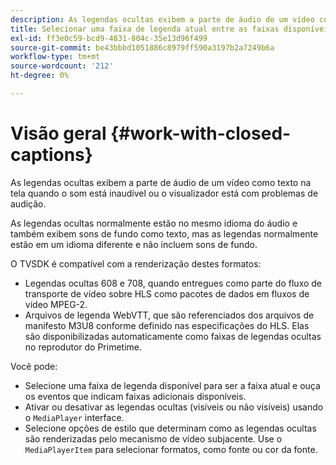 ```yaml
---
description: As legendas ocultas exibem a parte de áudio de um vídeo como texto na tela quando o som está inaudível ou o visualizador está com problemas de audição.
title: Selecionar uma faixa de legenda atual entre as faixas disponíveis
exl-id: ff3e0c59-bcd9-4831-804c-35e13d96f499
source-git-commit: be43bbbd1051886c8979ff590a3197b2a7249b6a
workflow-type: tm+mt
source-wordcount: '212'
ht-degree: 0%

---
```


# Visão geral {#work-with-closed-captions}

As legendas ocultas exibem a parte de áudio de um vídeo como texto na tela quando o som está inaudível ou o visualizador está com problemas de audição.

As legendas ocultas normalmente estão no mesmo idioma do áudio e também exibem sons de fundo como texto, mas as legendas normalmente estão em um idioma diferente e não incluem sons de fundo.

O TVSDK é compatível com a renderização destes formatos:

* Legendas ocultas 608 e 708, quando entregues como parte do fluxo de transporte de vídeo sobre HLS como pacotes de dados em fluxos de vídeo MPEG-2.
* Arquivos de legenda WebVTT, que são referenciados dos arquivos de manifesto M3U8 conforme definido nas especificações do HLS. Elas são disponibilizadas automaticamente como faixas de legendas ocultas no reprodutor do Primetime.

Você pode:

* Selecione uma faixa de legenda disponível para ser a faixa atual e ouça os eventos que indicam faixas adicionais disponíveis.
* Ativar ou desativar as legendas ocultas (visíveis ou não visíveis) usando o `MediaPlayer` interface.
* Selecione opções de estilo que determinam como as legendas ocultas são renderizadas pelo mecanismo de vídeo subjacente. Use o `MediaPlayerItem` para selecionar formatos, como fonte ou cor da fonte.
